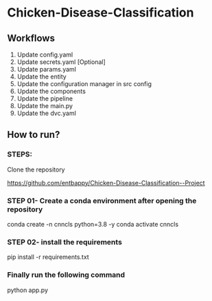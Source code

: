 # Chicken-Disease-Classification


## Workflows

1. Update config.yaml
2. Update secrets.yaml [Optional]
3. Update params.yaml
4. Update the entity
5. Update the configuration manager in src config
6. Update the components
7. Update the pipeline
8. Update the main.py
9. Update the dvc.yaml



## How to run?
### STEPS:
Clone the repository

https://github.com/entbappy/Chicken-Disease-Classification--Project

### STEP 01- Create a conda environment after opening the repository
conda create -n cnncls python=3.8 -y
conda activate cnncls

### STEP 02- install the requirements
pip install -r requirements.txt

### Finally run the following command
python app.py